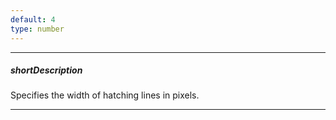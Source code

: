 ```yaml
---
default: 4
type: number
---
```

---
##### shortDescription
Specifies the width of hatching lines in pixels.

---
